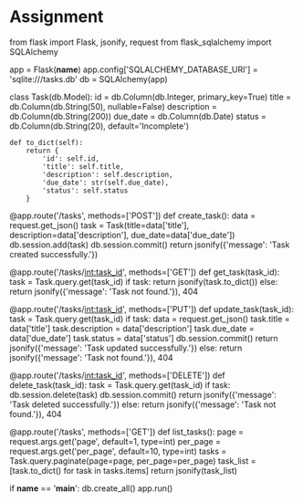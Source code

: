 # Assignment
from flask import Flask, jsonify, request
from flask_sqlalchemy import SQLAlchemy

app = Flask(__name__)
app.config['SQLALCHEMY_DATABASE_URI'] = 'sqlite:///tasks.db'
db = SQLAlchemy(app)


class Task(db.Model):
    id = db.Column(db.Integer, primary_key=True)
    title = db.Column(db.String(50), nullable=False)
    description = db.Column(db.String(200))
    due_date = db.Column(db.Date)
    status = db.Column(db.String(20), default='Incomplete')

    def to_dict(self):
        return {
            'id': self.id,
            'title': self.title,
            'description': self.description,
            'due_date': str(self.due_date),
            'status': self.status
        }


@app.route('/tasks', methods=['POST'])
def create_task():
    data = request.get_json()
    task = Task(title=data['title'], description=data['description'], due_date=data['due_date'])
    db.session.add(task)
    db.session.commit()
    return jsonify({'message': 'Task created successfully.'})


@app.route('/tasks/<int:task_id>', methods=['GET'])
def get_task(task_id):
    task = Task.query.get(task_id)
    if task:
        return jsonify(task.to_dict())
    else:
        return jsonify({'message': 'Task not found.'}), 404


@app.route('/tasks/<int:task_id>', methods=['PUT'])
def update_task(task_id):
    task = Task.query.get(task_id)
    if task:
        data = request.get_json()
        task.title = data['title']
        task.description = data['description']
        task.due_date = data['due_date']
        task.status = data['status']
        db.session.commit()
        return jsonify({'message': 'Task updated successfully.'})
    else:
        return jsonify({'message': 'Task not found.'}), 404


@app.route('/tasks/<int:task_id>', methods=['DELETE'])
def delete_task(task_id):
    task = Task.query.get(task_id)
    if task:
        db.session.delete(task)
        db.session.commit()
        return jsonify({'message': 'Task deleted successfully.'})
    else:
        return jsonify({'message': 'Task not found.'}), 404


@app.route('/tasks', methods=['GET'])
def list_tasks():
    page = request.args.get('page', default=1, type=int)
    per_page = request.args.get('per_page', default=10, type=int)
    tasks = Task.query.paginate(page=page, per_page=per_page)
    task_list = [task.to_dict() for task in tasks.items]
    return jsonify(task_list)


if __name__ == '__main__':
    db.create_all()
    app.run()
